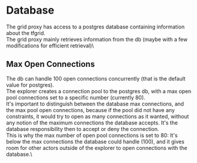# Database

The grid proxy has access to a postgres database containing information about the tfgrid.\
The grid proxy mainly retrieves information from the db (maybe with a few modifications for efficient retrieval)\

## Max Open Connections

The db can handle 100 open connections concurrently (that is the default value for postgres).\
The explorer creates a connection pool to the postgres db, with a max open pool connections set to a specific number (currently 80).\
It's important to distinguish between the database max connections, and the max pool open connections, because if the pool did not have any constraints, it would try to open as many connections as it wanted, without any notion of the maximum connections the database accepts. It's the database responsibility then to accept or deny the connection.\
This is why the max number of open pool connections is set to 80: It's below the max connections the database could handle (100), and it gives room for other actors outside of the explorer to open connections with the database.\
